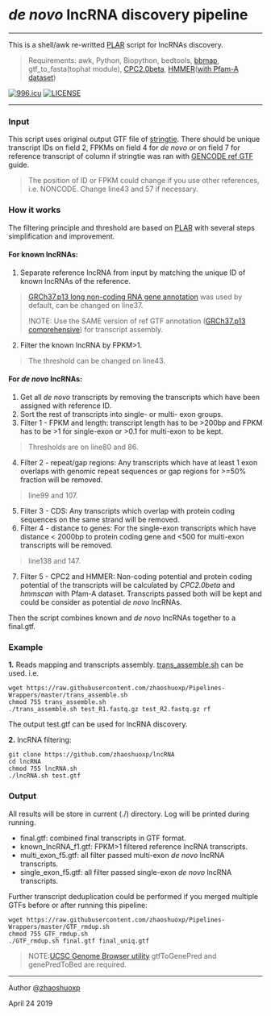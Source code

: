 # *de novo* lncRNA discovery pipeline
-----
This is a shell/awk re-writted [PLAR](http://www.weizmann.ac.il/Biological_Regulation/IgorUlitsky/PLAR) script for lncRNAs discovery. 

> Requirements:
> awk, Python, Biopython, bedtools, [bbmap](https://sourceforge.net/projects/bbmap/), gtf_to_fasta(tophat module), [CPC2.0beta](http://cpc2.cbi.pku.edu.cn/download.php), [HMMER](http://hmmer.org)([with Pfam-A dataset](https://pfam.xfam.org))

[![996.icu](https://img.shields.io/badge/link-996.icu-red.svg)](https://996.icu) [![LICENSE](https://img.shields.io/badge/license-Anti%20996-blue.svg)](https://github.com/996icu/996.ICU/blob/master/LICENSE)

----

### Input

This script uses original output GTF file of [stringtie](https://ccb.jhu.edu/software/stringtie/). There should be unique transcript IDs on field 2, FPKMs on field 4 for *de novo* or on field 7 for reference transcript of column if stringtie was ran with [GENCODE ref GTF](https://www.gencodegenes.org/human/release_19.html) guide.

> The position of ID or FPKM could change if you use other references, i.e. NONCODE. Change line43 and 57 if necessary.

### How it works

The filtering principle and threshold are based on [PLAR](https://www.ncbi.nlm.nih.gov/pmc/articles/PMC4576741/) with several steps simplification and improvement.
#### **For known lncRNAs:**

1. Separate reference lncRNA from input by matching the unique ID of  known lncRNAs of the reference.
> [GRCh37.p13 long non-coding RNA gene annotation](ftp://ftp.ebi.ac.uk/pub/databases/gencode/Gencode_human/release_19/gencode.v19.long_noncoding_RNAs.gtf.gz) was used by default, can be changed on line37.
>
> !NOTE: Use the SAME version of ref GTF annotation ([GRCh37.p13 comprehensive](ftp://ftp.ebi.ac.uk/pub/databases/gencode/Gencode_human/release_19/gencode.v19.chr_patch_hapl_scaff.annotation.gtf.gz)) for transcript assembly.

2. Filter the known lncRNA by FPKM>1.
> The threshold can be changed on line43.

#### **For *de novo* lncRNAs:**

1. Get all *de novo* transcripts by removing the transcripts which have been assigned with reference ID.
2. Sort the rest of transcripts into single- or multi- exon groups.
3. Filter 1 - FPKM and length: transcript length has to be >200bp and FPKM has to be >1 for single-exon or >0.1 for multi-exon to be kept.
> Thresholds are on line80 and 86.

4. Filter 2 - repeat/gap regions: Any transcripts which have at least 1 exon overlaps with genomic repeat sequences or gap regions for >=50% fraction will be removed.
> line99 and 107.

5. Filter 3 - CDS: Any transcripts which overlap with protein coding sequences on the same strand will be removed.
6. Filter 4 - distance to genes: For the single-exon transcripts which have distance < 2000bp to protein coding gene and <500 for multi-exon transcripts will be removed.
> line138 and 147.

7. Filter 5 - CPC2 and HMMER: Non-coding potential and protein coding potential of the transcripts will be calculated by *CPC2.0beta* and *hmmscan* with Pfam-A dataset. Transcripts passed both will be kept and could be consider as potential *de novo* lncRNAs. 

Then the script combines known and *de novo* lncRNAs together to a final.gtf.

### Example

**1.** Reads mapping and transcripts assembly. [trans_assemble.sh](https://github.com/zhaoshuoxp/Pipelines-Wrappers#trans_assemblesh) can be used. i.e.

```shell
wget https://raw.githubusercontent.com/zhaoshuoxp/Pipelines-Wrappers/master/trans_assemble.sh
chmod 755 trans_assemble.sh
./trans_assemble.sh test_R1.fastq.gz test_R2.fastq.gz rf
```

The output test.gtf can be used for lncRNA discovery.

**2.** lncRNA filtering:

```shell
git clone https://github.com/zhaoshuoxp/lncRNA
cd lncRNA
chmod 755 lncRNA.sh
./lncRNA.sh test.gtf
```

###  Output

All results will be store in current (./) directory. Log will be printed during running.

* final.gtf: combined final transcripts in GTF format.
* known_lncRNA_f1.gtf: FPKM>1 filtered reference lncRNA transcripts.
* multi_exon_f5.gtf: all filter passed multi-exon *de novo* lncRNA transcripts.
* single_exon_f5.gtf: all filter passed single-exon *de novo* lncRNA transcripts.

Further transcript deduplication could be performed if you merged multiple GTFs before or after running this pipeline:

```shell
wget https://raw.githubusercontent.com/zhaoshuoxp/Pipelines-Wrappers/master/GTF_rmdup.sh
chmod 755 GTF_rmdup.sh
./GTF_rmdup.sh final.gtf final_uniq.gtf
```

> NOTE:[UCSC Genome Browser utility](http://hgdownload.soe.ucsc.edu/admin/exe/) gtfToGenePred and genePredToBed are required.



----

Author [@zhaoshuoxp](https://github.com/zhaoshuoxp)  

April 24 2019  